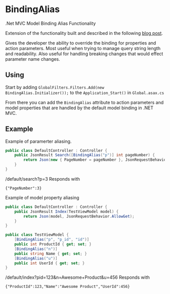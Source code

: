 BindingAlias
============

.Net MVC Model Binding Alias Functionality

Extension of the functionality built and described in the following [blog post](http://jeffreypalermo.com/blog/adding-an-alias-to-an-action-parameter-for-model-binding-in-asp-net-mvc/).

Gives the developer the ability to override the binding for properties and action parameters. Most useful when trying to manage query string length and readability. Also useful for handling breaking changes that would effect parameter name changes.

## Using

Start by adding `GlobalFilters.Filters.Add(new BindingAlias.Initializer());` to the `Application_Start()` in `Global.asax.cs`

From there you can add the `BindingAlias` attribute to action parameters and model properties that are handled by the default model binding in .NET MVC.

## Example

Example of paramerter aliasing.

```C#
public class DefaultController : Controller {
	public JsonResult Search([BindingAlias("p")] int pageNumber) {
		return Json(new { PageNumber = pageNumber }, JsonRequestBehavior.AllowGet);
	}
}
```

/default/search?p=3 Responds with

```
{"PageNumber":3}
```

Example of model property aliasing

```C#
public class DefaultController : Controller {
	public JsonResult Index(TestViewModel model) {
		return Json(model, JsonRequestBehavior.AllowGet);
	}
}

public class TestViewModel {
	[BindingAlias("p", "p_id", "id")]
	public int ProductId { get; set; }
	[BindingAlias("n")]
	public string Name { get; set; }
	[BindingAlias("u")]
	public int UserId { get; set; }
}
```

/default/index?pid=123&n=Awesome+Product&u=456 Responds with

```
{"ProductId":123,"Name":"Awesome Product","UserId":456}
```